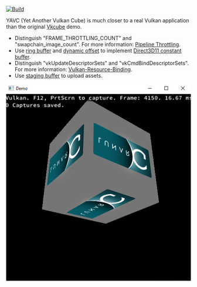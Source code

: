 [![Build](https://github.com/HanetakaChou/Image-Synthesis/actions/workflows/build.yml/badge.svg)](https://github.com/HanetakaChou/Image-Synthesis/actions/workflows/build.yml)  

YAVC (Yet Another Vulkan Cube) is much closer to a real Vulkan application than the original [Vkcube](https://github.com/KhronosGroup/Vulkan-Tools/tree/master/cube) demo.  

- Distinguish "FRAME_THROTTLING_COUNT" and "swapchain_image_count". For more information: [Pipeline Throttling](https://community.arm.com/arm-community-blogs/b/graphics-gaming-and-vr-blog/posts/the-mali-gpu-an-abstract-machine-part-1---frame-pipelining).  
- Use [ring buffer](https://docs.microsoft.com/en-us/windows/win32/direct3d12/fence-based-resource-management#ring-buffer-scenario) and [dynamic offset](https://github.com/KhronosGroup/Vulkan-Samples/tree/master/samples/api/dynamic_uniform_buffers) to implement [Direct3D11 constant buffer](https://developer.nvidia.com/content/constant-buffers-without-constant-pain-0).  
- Distinguish "vkUpdateDescriptorSets" and "vkCmdBindDescriptorSets". For more information: [Vulkan-Resource-Binding](https://hanetakachou.github.io/Vulkan/Resource-Binding.html).  
- Use [staging buffer](https://github.com/google/angle/blob/chromium/5777/src/libANGLE/renderer/vulkan/vk_helpers.cpp#L4877) to upload assets.  

![](README.png)  
